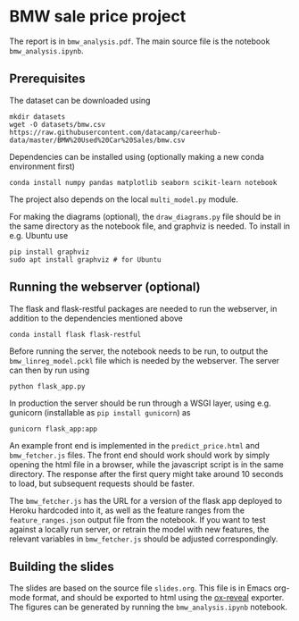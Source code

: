 # BMW sale price project

The report is in `bmw_analysis.pdf`. The main source file is the
notebook `bmw_analysis.ipynb`.


## Prerequisites

The dataset can be downloaded using

```
mkdir datasets
wget -O datasets/bmw.csv https://raw.githubusercontent.com/datacamp/careerhub-data/master/BMW%20Used%20Car%20Sales/bmw.csv
```

Dependencies can be installed using (optionally making a new conda
environment first)

```
conda install numpy pandas matplotlib seaborn scikit-learn notebook
```

The project also depends on the local `multi_model.py` module.

For making the diagrams (optional), the `draw_diagrams.py` file should
be in the same directory as the notebook file, and graphviz is
needed. To install in e.g. Ubuntu use

```
pip install graphviz
sudo apt install graphviz # for Ubuntu
```


## Running the webserver (optional)

The flask and flask-restful packages are needed to run the webserver,
in addition to the dependencies mentioned above

```
conda install flask flask-restful
```

Before running the server, the notebook needs to be run, to output the
`bmw_linreg_model.pckl` file which is needed by the webserver. The
server can then by run using
```
python flask_app.py
```

In production the server should be run through a WSGI layer, using
e.g. gunicorn (installable as `pip install gunicorn`) as
```
gunicorn flask_app:app
```

An example front end is implemented in the `predict_price.html` and
`bmw_fetcher.js` files. The front end should work should work by
simply opening the html file in a browser, while the javascript script
is in the same directory. The response after the first query might
take around 10 seconds to load, but subsequent requests should be
faster.

The `bmw_fetcher.js` has the URL for a version
of the flask app deployed to Heroku hardcoded into it, as well as the
feature ranges from the `feature_ranges.json` output file from the
notebook. If you want to test against a locally run server, or retrain
the model with new features, the relevant variables in
`bmw_fetcher.js` should be adjusted correspondingly.

## Building the slides

The slides are based on the source file `slides.org`. This file is in
Emacs org-mode format, and should be exported to html using the
[ox-reveal](https://github.com/yjwen/org-reveal) exporter. The figures
can be generated by running the `bmw_analysis.ipynb` notebook.
